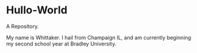 # Hullo-World
A Repository.

My name is Whittaker.
I hail from Champaign IL, and am currently beginning my second school year at Bradley University.




